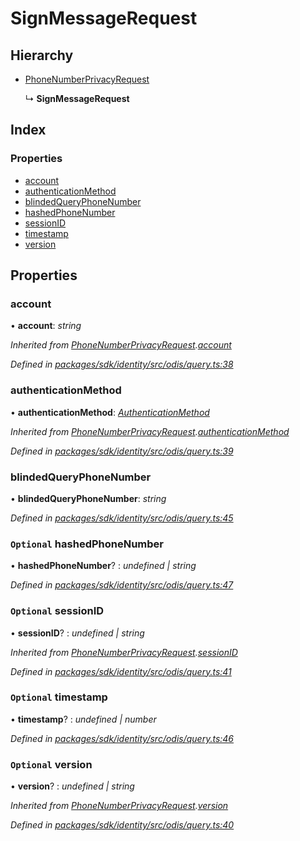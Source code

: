 # SignMessageRequest

## Hierarchy

* [PhoneNumberPrivacyRequest]()

  ↳ **SignMessageRequest**

## Index

### Properties

* [account]()
* [authenticationMethod]()
* [blindedQueryPhoneNumber]()
* [hashedPhoneNumber]()
* [sessionID]()
* [timestamp]()
* [version]()

## Properties

### account

• **account**: _string_

_Inherited from_ [_PhoneNumberPrivacyRequest_]()_._[_account_]()

_Defined in_ [_packages/sdk/identity/src/odis/query.ts:38_](https://github.com/celo-org/celo-monorepo/blob/master/packages/sdk/identity/src/odis/query.ts#L38)

### authenticationMethod

• **authenticationMethod**: [_AuthenticationMethod_]()

_Inherited from_ [_PhoneNumberPrivacyRequest_]()_._[_authenticationMethod_]()

_Defined in_ [_packages/sdk/identity/src/odis/query.ts:39_](https://github.com/celo-org/celo-monorepo/blob/master/packages/sdk/identity/src/odis/query.ts#L39)

### blindedQueryPhoneNumber

• **blindedQueryPhoneNumber**: _string_

_Defined in_ [_packages/sdk/identity/src/odis/query.ts:45_](https://github.com/celo-org/celo-monorepo/blob/master/packages/sdk/identity/src/odis/query.ts#L45)

### `Optional` hashedPhoneNumber

• **hashedPhoneNumber**? : _undefined \| string_

_Defined in_ [_packages/sdk/identity/src/odis/query.ts:47_](https://github.com/celo-org/celo-monorepo/blob/master/packages/sdk/identity/src/odis/query.ts#L47)

### `Optional` sessionID

• **sessionID**? : _undefined \| string_

_Inherited from_ [_PhoneNumberPrivacyRequest_]()_._[_sessionID_]()

_Defined in_ [_packages/sdk/identity/src/odis/query.ts:41_](https://github.com/celo-org/celo-monorepo/blob/master/packages/sdk/identity/src/odis/query.ts#L41)

### `Optional` timestamp

• **timestamp**? : _undefined \| number_

_Defined in_ [_packages/sdk/identity/src/odis/query.ts:46_](https://github.com/celo-org/celo-monorepo/blob/master/packages/sdk/identity/src/odis/query.ts#L46)

### `Optional` version

• **version**? : _undefined \| string_

_Inherited from_ [_PhoneNumberPrivacyRequest_]()_._[_version_]()

_Defined in_ [_packages/sdk/identity/src/odis/query.ts:40_](https://github.com/celo-org/celo-monorepo/blob/master/packages/sdk/identity/src/odis/query.ts#L40)

